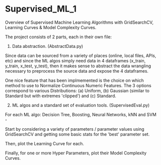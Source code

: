 # Supervised_ML_1
Overview of Supervised Machine Learning Algorithms with GridSearchCV, Learning Curves &amp; Model Complexity Curves.

The project consists of 2 parts, each in their own file:

1. Data abstraction. (AbstractData.py)

Since data can be sourced from a variety of places (online, local files, APIs, etc) and since the ML algos simply need data in 4 dataframes (x_train, y_train, x_test, y_test), then it makes sense to abstract the data wrangling necessary to preprocess the source data and expose the 4 dataframes.

One nice feature that has been implmemented is the choice on which method to use to Normalize Continuous Numeric Features.  The 3 options correspond to various Distributions:  (a) Uniform, (b) Gaussian (similar to Standard but with extremes 'clipped') and (c) Standard.


2. ML algos and a standard set of evaluation tools. (SupervisedEval.py)

For each ML algo:  Decision Tree, Boosting, Neural Networks, kNN and SVM -

Start by considering a variety of parameters / parameter values using GridSearchCV and getting some basic stats for the 'best' parameter set.

Then, plot the Learning Curve for each.

Finally, for one or more Hyper Parameters, plot their Model Complexity Curves.
